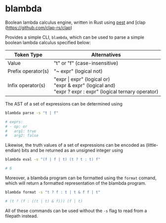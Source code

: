 # blambda

Boolean lambda calculus engine, written in Rust using [pest](https://pest.rs/) and [clap
(https://github.com/clap-rs/clap)

Provides a simple CLI, `blambda`, which can be used to parse a simple boolean lambda calculus specified below:

| Token Type         | Alternatives                                                                                                  |
| ------------------ | ------------------------------------------------------------------------------------------------------------- |
| Value              | "t" or "f" (case-insensitive)                                                                                 |
| Prefix operator(s) | "~ expr" (logical not)                                                                                        |
| Infix operator(s)  | "expr \| expr" (logical or)<br>"expr & expr" (logical and)<br>"expr ? expr : expr" (logical ternary operator) |

The AST of a set of expressions can be determined using

```sh
blambda parse -s "t | f"

# exprs:
# - op: or
#   arg1: true
#   arg2: false
```

Likewise, the truth values of a set of expressions can be encoded as (little-endian) bits and be returned as an unsigned integer using

```sh
blambda eval -s "(f | f | t) (t ? t : t) f"

# 6
```

Moreover, a blambda program can be formatted using the `format` comand, which will return a formatted representation of the blambda program.

```sh
blambda format -s "t ? f : t | t & f f | t"

# (t ? (f : ((t | t) & f))) (f | t)
```

All of these commands can be used without the `-s` flag to read from a filepath instead.